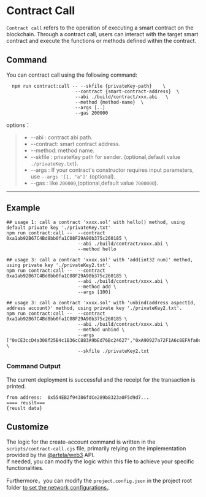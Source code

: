 # Contract Call

`Contract call` refers to the operation of executing a smart contract on the blockchain. Through a contract call, users
can interact with the target smart contract and execute the functions or methods defined within the contract.

## Command

You can contract call using the following command:

```shell
  npm run contract:call -- --skfile {privateKey-path}    \     
                         --contract {smart-contract-address}  \                         
                         --abi ./build/contract/xxx.abi   \                                    
                         --method {method-name}  \   
                         --args [..]
                         --gas 200000 
```

options：
> * --abi : contract abi path.
> * --contract:  smart contract address.
> * --method:  method name.
> * --skfile : privateKey path for sender. (optional,default value `./privateKey.txt`).
> * --args : If your contract's constructor requires input parameters, use `--args '[1, "a"]'` (optional).
> * --gas : like `200000`,(optional,default value `7000000`).
---

## Example

```shell
## usage 1: call a contract 'xxxx.sol' with hello() method, using default private key './privateKey.txt'
npm run contract:call --  --contract 0xa1ab92B67C4Bd8bb0fa1C08F29A90b375c260185 \
                          --abi ./build/contract/xxxx.abi \
                          --method hello
                        
## usage 3: call a contract 'xxxx.sol' with 'add(int32 num)' method, using private key './privateKey2.txt'.
npm run contract:call --  --contract 0xa1ab92B67C4Bd8bb0fa1C08F29A90b375c260185 \
                          --abi ./build/contract/xxxx.abi \
                          --method add \
                          --args [100]
                    
## usage 3: call a contract 'xxxx.sol' with 'unbind(address aspectId, address account)' method, using private key './privateKey2.txt'.
npm run contract:call --  --contract 0xa1ab92B67C4Bd8bb0fa1C08F29A90b375c260185 \
                          --abi ./build/contract/xxxx.abi \
                          --method unbind \
                          --args ["0xCE3ccD4a308f25B4c1B36cC883A9bEd76Bc24627","0xA90927a72F1A6c8EFAfa0cc1b432f75eCc2086d8"] \               
                          --skfile ./privateKey2.txt
```

### Command Output

The current deployment is successful and the receipt for the transaction is printed.

```shell
from address:  0x554EB2f94386fdCe289b8323a0F5d9d7...
==== reuslt=== 
{reuslt data}
```

## Customize

The logic for the create-account command is written in the `scripts/contract-call.cjs` file, primarily relying on the
implementation provided by the [@artela/web3](/develop/client/artela-web3.js) API.   
If needed, you can modify the logic within this file to achieve your specific functionalities.

Furthermore，you can modify the `project.config.json` in the project root folder [to set the network configurations.](/develop/reference/aspect-tool/guide/config#2network-rpc).
